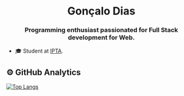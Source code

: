 <h1 align="center">Gonçalo Dias</h1>

<h3 align="center">Programming enthusiast passionated for Full Stack development for Web.</h3>

- 🎓 Student at [IPTA](http://ipta.pt).

## ⚙️  GitHub Analytics

[![Top Langs](https://github-readme-stats.vercel.app/api/top-langs/?username=goncalo-dias&layout=compact)](https://github.com/anuraghazra/github-readme-stats)
